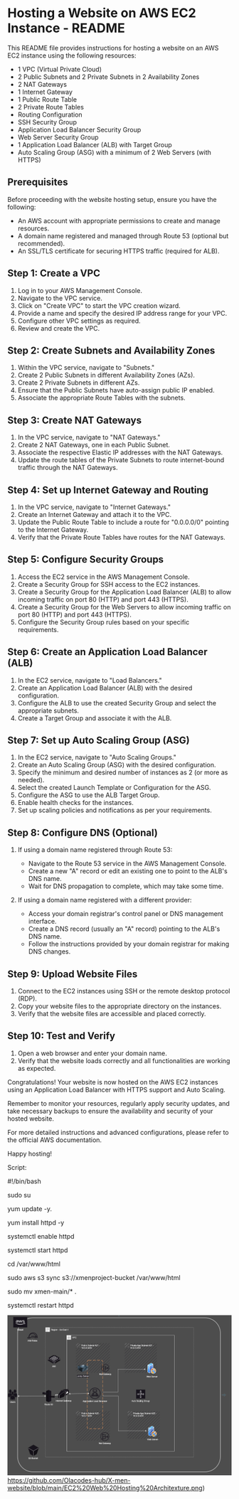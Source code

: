 # Hosting a Website on AWS EC2 Instance - README

This README file provides instructions for hosting a website on an AWS EC2 instance using the following resources:

- 1 VPC (Virtual Private Cloud)
- 2 Public Subnets and 2 Private Subnets in 2 Availability Zones
- 2 NAT Gateways
- 1 Internet Gateway
- 1 Public Route Table
- 2 Private Route Tables
- Routing Configuration
- SSH Security Group
- Application Load Balancer Security Group
- Web Server Security Group
- 1 Application Load Balancer (ALB) with Target Group
- Auto Scaling Group (ASG) with a minimum of 2 Web Servers (with HTTPS)

## Prerequisites

Before proceeding with the website hosting setup, ensure you have the following:

- An AWS account with appropriate permissions to create and manage resources.
- A domain name registered and managed through Route 53 (optional but recommended).
- An SSL/TLS certificate for securing HTTPS traffic (required for ALB).

## Step 1: Create a VPC

1. Log in to your AWS Management Console.
2. Navigate to the VPC service.
3. Click on "Create VPC" to start the VPC creation wizard.
4. Provide a name and specify the desired IP address range for your VPC.
5. Configure other VPC settings as required.
6. Review and create the VPC.

## Step 2: Create Subnets and Availability Zones

1. Within the VPC service, navigate to "Subnets."
2. Create 2 Public Subnets in different Availability Zones (AZs).
3. Create 2 Private Subnets in different AZs.
4. Ensure that the Public Subnets have auto-assign public IP enabled.
5. Associate the appropriate Route Tables with the subnets.

## Step 3: Create NAT Gateways

1. In the VPC service, navigate to "NAT Gateways."
2. Create 2 NAT Gateways, one in each Public Subnet.
3. Associate the respective Elastic IP addresses with the NAT Gateways.
4. Update the route tables of the Private Subnets to route internet-bound traffic through the NAT Gateways.

## Step 4: Set up Internet Gateway and Routing

1. In the VPC service, navigate to "Internet Gateways."
2. Create an Internet Gateway and attach it to the VPC.
3. Update the Public Route Table to include a route for "0.0.0.0/0" pointing to the Internet Gateway.
4. Verify that the Private Route Tables have routes for the NAT Gateways.

## Step 5: Configure Security Groups

1. Access the EC2 service in the AWS Management Console.
2. Create a Security Group for SSH access to the EC2 instances.
3. Create a Security Group for the Application Load Balancer (ALB) to allow incoming traffic on port 80 (HTTP) and port 443 (HTTPS).
4. Create a Security Group for the Web Servers to allow incoming traffic on port 80 (HTTP) and port 443 (HTTPS).
5. Configure the Security Group rules based on your specific requirements.

## Step 6: Create an Application Load Balancer (ALB)

1. In the EC2 service, navigate to "Load Balancers."
2. Create an Application Load Balancer (ALB) with the desired configuration.
3. Configure the ALB to use the created Security Group and select the appropriate subnets.
4. Create a Target Group and associate it with the ALB.

## Step 7: Set up Auto Scaling Group (ASG)

1. In the EC2 service, navigate to "Auto Scaling Groups."
2. Create an Auto Scaling Group (ASG) with the desired configuration.
3. Specify the minimum and desired number of instances as 2 (or more as needed).
4. Select the created Launch Template or Configuration for the ASG.
5. Configure the ASG to use the ALB Target Group.
6. Enable health checks for the instances.
7. Set up scaling policies and notifications as per your requirements.

## Step 8: Configure DNS (Optional)

1. If using a domain name registered through Route 53:
   - Navigate to the Route 53 service in the AWS Management Console.
   - Create a new "A" record or edit an existing one to point to the ALB's DNS name.
   - Wait for DNS propagation to complete, which may take some time.

2. If using a domain name registered with a different provider:
   - Access your domain registrar's control panel or DNS management interface.
   - Create a DNS record (usually an "A" record) pointing to the ALB's DNS name.
   - Follow the instructions provided by your domain registrar for making DNS changes.

## Step 9: Upload Website Files

1. Connect to the EC2 instances using SSH or the remote desktop protocol (RDP).
2. Copy your website files to the appropriate directory on the instances.
3. Verify that the website files are accessible and placed correctly.

## Step 10: Test and Verify

1. Open a web browser and enter your domain name.
2. Verify that the website loads correctly and all functionalities are working as expected.

Congratulations! Your website is now hosted on the AWS EC2 instances using an Application Load Balancer with HTTPS support and Auto Scaling.

Remember to monitor your resources, regularly apply security updates, and take necessary backups to ensure the availability and security of your hosted website.

For more detailed instructions and advanced configurations, please refer to the official AWS documentation.

Happy hosting!

Script:  

#!/bin/bash  

sudo su  

yum update -y.  

yum install httpd -y  

systemctl enable httpd  

systemctl start httpd  

cd /var/www/html  

sudo aws s3 sync s3://xmenproject-bucket /var/www/html  

sudo mv xmen-main/* .  

systemctl restart httpd  



![EC2 Web Hosting Architexture](https://github.com/Olacodes-hub/X-men-website/blob/main/EC2%20Web%20Hosting%20Architexture.png)https://github.com/Olacodes-hub/X-men-website/blob/main/EC2%20Web%20Hosting%20Architexture.png)

